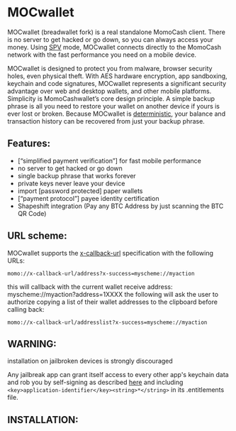 # MOCwallet

MOCwallet (breadwallet fork) is a real standalone MomoCash client. There is no server to get hacked or go down, so you can always access your money.
Using [SPV](https://en.bitcoin.it/wiki/Thin_Client_Security#Header-Only_Clients) mode, MOCwallet connects directly to the MomoCash network with the fast performance you need on a mobile device.

MOCwallet is designed to protect you from malware, browser security holes, even physical theft. With AES hardware encryption, app sandboxing,
keychain and code signatures, MOCwallet represents a significant security advantage over web and desktop wallets, and other mobile platforms.
Simplicity is MomoCashwallet’s core design principle. A simple backup phrase is all you need to restore your wallet on another device if yours is ever lost or broken.
Because MOCwallet is [deterministic](https://github.com/momopay/momo_files/blob/master/en_momocash.20180413.001.pdf), your balance and transaction history can be recovered from just your backup phrase.

## Features:
- [“simplified payment verification”] for fast mobile performance
- no server to get hacked or go down
- single backup phrase that works forever
- private keys never leave your device
- import [password protected] paper wallets
- [“payment protocol”] payee identity certification
- Shapeshift integration (Pay any BTC Address by just scanning the BTC QR Code)

## URL scheme:
MOCwallet supports the [x-callback-url](http://x-callback-url.com/) specification with the following URLs:
```
momo://x-callback-url/address?x-success=myscheme://myaction
```
this will callback with the current wallet receive address: myscheme://myaction?address=1XXXX
the following will ask the user to authorize copying a list of their wallet addresses to the clipboard before calling back:
```
momo://x-callback-url/addresslist?x-success=myscheme://myaction
```

## WARNING:

installation on jailbroken devices is strongly discouraged

Any jailbreak app can grant itself access to every other app's keychain data
and rob you by self-signing as described [here](http://www.saurik.com/id/8)
and including `<key>application-identifier</key><string>*</string>` in its
.entitlements file.

## INSTALLATION:


